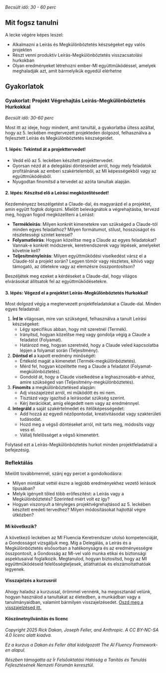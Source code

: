 *Becsült idő: 30 - 60 perc*

## Mit fogsz tanulni

A lecke végére képes leszel:

*   Alkalmazni a Leírás és Megkülönböztetés készségeket egy valós projekten
*   Részt venni produktív Leírás-Megkülönböztetés visszacsatolási hurkokban
*   Olyan eredményeket létrehozni ember-MI együttműködéssel, amelyek meghaladják azt, amit bármelyikük egyedül elérhetne

## Gyakorlatok

### Gyakorlat: Projekt Végrehajtás Leírás-Megkülönböztetés Hurkokkal

*Becsült idő: 30-60 perc*

Most itt az ideje, hogy mindent, amit tanultál, a gyakorlatba ültess azáltal, hogy az 5. leckében megtervezett projekteden dolgozol, felhasználva a fejlesztett Leírás és Megkülönböztetés készségeidet.

#### 1. lépés: Tekintsd át a projekttervedet!

*   Vedd elő az 5. leckében készített projekttervedet.
*   Gyorsan nézd át a delegálási döntéseidet arról, hogy mely feladatok profitálnának az emberi szakértelemből, az MI képességekből vagy az együttműködésből.
*   Nyugodtan finomítsd a tervedet az azóta tanultak alapján.

#### 2. lépés: Készítsd elő a Leírási megközelítésedet!

Kezdeményezz beszélgetést a Claude-dal, és magyarázd el a projektet, amin együtt fogtok dolgozni. Mielőtt belevágnátok a végrehajtásba, tervezd meg, hogyan fogod megközelíteni a Leírást:

*   **Termékleírás**: Milyen konkrét kimenetekre van szükséged a Claude-tól minden egyes feladathoz? Milyen formátumot, stílust, hosszúságot és részletességi szintet keresel?
*   **Folyamatleírás**: Hogyan közelítse meg a Claude az egyes feladatokat? Vannak-e konkrét módszerek, keretrendszerek vagy lépések, amelyeket követnie kell?
*   **Teljesítményleírás**: Milyen együttműködési viselkedést vársz el a Claude-tól a projekt során? Legyen tömör vagy részletes, kihívó vagy támogató, az ötletekre vagy az elemzésre összpontosítson?

Beszéljétek meg ezeket a kérdéseket a Claude-dal, hogy világos elvárásokat állítsatok fel az együttműködésetekre.

#### 3. lépés: Végezd el a projektet Leírás-Megkülönböztetés Hurkokkal!

Most dolgozd végig a megtervezett projektfeladatokat a Claude-dal. Minden egyes feladatnál:

1.  **Írd le** világosan, mire van szükséged, felhasználva a tanult Leírási készségeket:
    *   Légy specifikus abban, hogy mit szeretnél (Termék).
    *   Irányítsd, hogyan közelítse meg vagy gondolja végig a Claude a feladatot (Folyamat).
    *   Határozd meg, hogyan szeretnéd, hogy a Claude veled kapcsolatba lépjen a folyamat során (Teljesítmény).
2.  **Döntsd el** a kapott eredmény minőségét:
    *   Értékeld magát a kimenetet (Termék-megkülönböztetés).
    *   Mérd fel, hogyan közelítette meg a Claude a feladatot (Folyamat-megkülönböztetés).
    *   Gondold át, hogy a Claude viselkedése a leghasznosabb-e ahhoz, amire szükséged van (Teljesítmény-megkülönböztetés).
3.  **Finomíts** a megkülönböztetésed alapján:
    *   Adj visszajelzést arról, mi működött és mi nem.
    *   Tisztázd vagy igazítsd a leírásodat szükség szerint.
    *   Kérj iterációkat, amíg elégedett nem vagy az eredménnyel.
4.  **Integráld** a saját szakértelmedet és ítélőképességedet:
    *   Add hozzá az egyedi nézőpontodat, kreativitásodat vagy szakterületi tudásodat.
    *   Hozd meg a végső döntéseket arról, mit tarts meg, módosíts vagy vess el.
    *   Vállalj felelősséget a végső kimenetért.

Folytasd ezt a Leírás-Megkülönböztetés hurkot minden projektfeladatnál a befejezésig.

### Reflektálás

Mielőtt továbbmennél, szánj egy percet a gondolkodásra:

*   Milyen mintákat vettél észre a legjobb eredményekhez vezető leírások típusában?
*   Melyik igényelt tőled több erőfeszítést: a Leírás vagy a Megkülönböztetés? Szerinted miért volt ez így?
*   Hogyan viszonyult a tényleges projektvégrehajtásod az 5. leckében készített eredeti tervedhez? Milyen módosításokat hajtottál végre útközben?

#### Mi következik?

A következő leckében az MI Fluencia Keretrendszer utolsó kompetenciáját, a Gondosságot vizsgáljuk meg. Míg a Delegálás, a Leírás és a Megkülönböztetés elsősorban a hatékonyságra és az eredményességre összpontosít, a Gondosság az MI-vel való munka etikai és biztonsági aspektusaival foglalkozik. Megtanulod, hogyan biztosítsd, hogy az MI együttműködéseid felelősségteljesek, átláthatóak és elszámoltathatóak legyenek.

#### Visszajelzés a kurzusról

Ahogy haladsz a kurzussal, örömmel vennénk, ha megosztanád velünk, hogyan használod a tanultakat az életedben, a munkádban vagy a tanulmányaidban, valamint bármilyen visszajelzésedet. [Oszd meg a visszajelzésed itt.](https://forms.gle/zURqLbVgdDqGhHZk9)

#### Köszönetnyilvánítás és licenc

*Copyright 2025 Rick Dakan, Joseph Feller, and Anthropic. A CC BY-NC-SA 4.0 licenc alatt kiadva.*

*Ez a kurzus a Dakan és Feller által kidolgozott The AI Fluency Framework-en alapul.*

*Részben támogatta az Ír Felsőoktatási Hatóság a Tanítás és Tanulás Fejlesztésének Nemzeti Fórumán keresztül.*